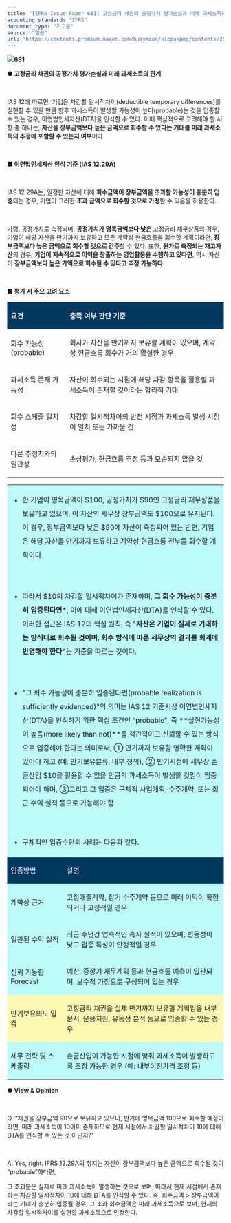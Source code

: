 ```yaml
---
title: "[IFRS Issue Paper 681] 고정금리 채권의 공정가치 평가손실과 미래 과세소득의 관계"
acounting_standard: "IFRS"
document_type: "기고문"
source: "엘곰"
url: "https://contents.premium.naver.com/busymoon/kicpakpmg/contents/250512220033420cj"
---
```

![](https://n2.news.naver.com/l.gif?type=content)**681**

**● 고정금리 채권의 공정가치 평가손실과 미래 과세소득의 관계**

​

IAS 12에 따르면, 기업은 차감할 일시적차이(deductible temporary differences)를 실현할 수 있을 만큼 향후 과세소득이 발생할 가능성이 높다(probable)는 것을 입증할 수 있는 경우, 이연법인세자산(DTA)을 인식할 수 있다. 이때 핵심적으로 고려해야 할 사항 중 하나는, **자산을 장부금액보다 높은 금액으로 회수할 수 있다는 기대를 미래 과세소득의 추정에 포함할 수 있는지 여부**이다.

​

**■ 이연법인세자산 인식 기준 (IAS 12.29A)**

​

IAS 12.29A는, 일정한 자산에 대해 **회수금액이 장부금액을 초과할 가능성이 충분히 입증**되는 경우, 기업이 그러한 **초과 금액으로 회수할 것으로 가정**할 수 있음을 허용한다.

​

가령, 공정가치로 측정되며, **공정가치가 명목금액보다 낮은** 고정금리 채무상품의 경우, 기업이 해당 자산을 만기까지 보유하고 모든 계약상 현금흐름을 회수할 계획이라면, **장부금액보다 높은 금액으로 회수할 것으로 간주**할 수 있다. 또한, **원가로 측정되는 재고자산**의 경우, **기업이 지속적으로 이익을 창출하는 영업활동을 수행하고 있다면**, 역시 자산이 **장부금액보다 높은 가액으로 회수될 수 있다고 추정 가능하다.**

**​**

**■ 평가 시 주요 고려 요소**

<table style=""><tbody><tr><td colspan="1" rowspan="1" style="width: 27.21%; height: 40.0px;  background-color: #003960;"><div><p style=""><span style="color:#ffffff;"><b>요건</b></span></p></div></td><td colspan="1" rowspan="1" style="width: 72.79%; height: 40.0px;  background-color: #003960;"><div><p style=""><span style="color:#ffffff;"><b>충족 여부 판단 기준</b></span></p></div></td></tr><tr><td colspan="1" rowspan="1" style="width: 27.21%; height: 40.0px;  "><div><p style=""><span style="">회수 가능성(probable)</span></p></div></td><td colspan="1" rowspan="1" style="width: 72.79%; height: 40.0px;  "><div><p style=""><span style="">회사가 자산을 </span><span style="">만기까지 보유할 계획</span><span style="">이 있으며, </span><span style="">계약상 현금흐름 회수</span><span style="">가 거의 확실한 경우</span></p></div></td></tr><tr><td colspan="1" rowspan="1" style="width: 27.21%; height: 40.0px;  "><div><p style=""><span style="">과세소득 존재 가능성</span></p></div></td><td colspan="1" rowspan="1" style="width: 72.79%; height: 40.0px;  "><div><p style=""><span style="">자산이 회수되는 시점에 해당 차감 항목을 활용할 </span><span style="">과세소득이 존재할 것이라는 합리적 기대</span></p></div></td></tr><tr><td colspan="1" rowspan="1" style="width: 27.21%; height: 40.0px;  "><div><p style=""><span style="">회수 스케줄 일치성</span></p></div></td><td colspan="1" rowspan="1" style="width: 72.79%; height: 40.0px;  "><div><p style=""><span style="">차감할 일시적차이의 반전 시점과 과세소득 발생 시점이 </span><span style="">일치 또는 가까울 것</span></p></div></td></tr><tr><td colspan="1" rowspan="1" style="width: 27.21%; height: 40.0px;  "><div><p style=""><span style="">다른 추정치와의 일관성</span></p></div></td><td colspan="1" rowspan="1" style="width: 72.79%; height: 40.0px;  "><div><p style=""><span style="">손상평가, 현금흐름 추정 등과 모순되지 않을 것</span></p></div></td></tr></tbody></table>

<table style=""><tbody><tr><td colspan="4" rowspan="1" style="width: 100.0%; height: 15.25px;  background-color: #bdfbfa;"><div><ul><li><p style="line-height:2.0;"><span style="">한 기업이 명목금액이 $100, 공정가치가 $90인 고정금리 채무상품을 보유하고 있으며, 이 자산의 세무상 장부금액도 $100으로 유지된다. 이 경우, 장부금액보다 낮은 $90에 자산이 측정되어 있는 반면, 기업은 해당 자산을 만기까지 보유하고 계약상 현금흐름 전부를 회수할 계획이다.</span></p></li></ul><p style="line-height:2.0;"><span style="">​</span></p><ul><li><p style="line-height:2.0;"><span style="">따라서 $10의 차감할 일시적차이가 존재하며, </span><span style=""><b>그 회수 가능성이 충분히 입증된다면</b></span><span style="">*, 이에 대해 이연법인세자산(DTA)을 인식할 수 있다. 이러한 접근은 IAS 12의 핵심 원칙, 즉 "</span><span style=""><b>자산은 기업이 실제로 기대하는 방식대로 회수될 것이며, 회수 방식에 따른 세무상의 결과를 회계에 반영해야 한다"</b></span><span style="">는 기준을 따르는 것이다.</span></p></li></ul><p style="line-height:2.0;"><span style="">​</span></p><ul><li><p style="line-height:2.0;"><span style="">"그 회수 가능성이 충분히 입증된다면(probable realization is sufficiently evidenced)"의 의미는 IAS 12 기준서상 이연법인세자산(DTA)을 인식하기 위한 핵심 조건인 “probable”, 즉 **실현가능성이 높음(more likely than not)**을 객관적이고 신뢰할 수 있는 방식으로 입증해야 한다는 의미로써, ① 만기까지 보유할 명확한 계획이 있어야 하고 (예: 만기보유분류, 내부 정책), ② 만기시점에 세무상 손금산입 $10을 활용할 수 있을 만큼의 과세소득이 발생할 것임이 입증되어야 하며, ③그리고 그 입증은 구체적 사업계획, 수주계약, 또는 최근 수익 실적 등으로 가능해야 함</span></p></li></ul><p style="line-height:1.8;"><span style="">​</span></p><ul><li><p style="line-height:1.8;"><span style="">구체적인 입증수단의 사례는 다음과 같다.</span></p></li></ul></div></td></tr><tr><td colspan="2" rowspan="1" style="width: 25.88%; height: 15.25px;  background-color: #003960;"><div><p style=""><span style="color:#ffffff;">입증방법</span></p></div></td><td colspan="2" rowspan="1" style="width: 74.12%; height: 15.25px;  background-color: #003960;"><div><p style=""><span style="color:#ffffff;">설명</span></p></div></td></tr><tr><td colspan="2" rowspan="1" style="width: 25.88%; height: 15.25px;  background-color: #bdfbfa;"><div><p style=""><span style="">계약상 근거</span></p></div></td><td colspan="2" rowspan="1" style="width: 74.12%; height: 15.25px;  background-color: #bdfbfa;"><div><p style=""><span style="">고정매출계약, 장기 수주계약 등으로 미래 이익이 확정되거나 고정적일 경우</span></p></div></td></tr><tr><td colspan="2" rowspan="1" style="width: 25.88%; height: 7.63px;  background-color: #bdfbfa;"><div><p style=""><span style="">일관된 수익 실적</span></p></div></td><td colspan="2" rowspan="1" style="width: 74.12%; height: 7.63px;  background-color: #bdfbfa;"><div><p style=""><span style="">최근 수년간 연속적인 흑자 실적이 있으며, 변동성이 낮고 업종 특성이 안정적일 경우</span></p></div></td></tr><tr><td colspan="2" rowspan="1" style="width: 25.88%; height: 3.81px;  background-color: #bdfbfa;"><div><p style=""><span style="">신뢰 가능한 Forecast</span></p></div></td><td colspan="2" rowspan="1" style="width: 74.12%; height: 3.81px;  background-color: #bdfbfa;"><div><p style=""><span style="">예산, 중장기 재무계획 등과 현금흐름 예측이 일관되며, 보수적 가정으로 구성되어 있는 경우</span></p></div></td></tr><tr><td colspan="2" rowspan="1" style="width: 25.88%; height: 1.91px;  background-color: #fff8b2;"><div><p style=""><span style="">만기보유의도 입증</span></p></div></td><td colspan="2" rowspan="1" style="width: 74.12%; height: 1.91px;  background-color: #fff8b2;"><div><p style=""><span style="">고정금리 채권을 실제 만기까지 보유할 계획임을 내부 문서, 운용지침, 유동성 분석 등으로 입증할 수 있는 경우</span></p></div></td></tr><tr><td colspan="2" rowspan="1" style="width: 25.88%; height: 1.9000000000000001px;  background-color: #bdfbfa;"><div><p style=""><span style="">세무 전략 및 스케줄링</span></p></div></td><td colspan="2" rowspan="1" style="width: 74.12%; height: 1.9000000000000001px;  background-color: #bdfbfa;"><div><p style=""><span style="">손금산입이 가능한 시점에 맞춰 과세소득이 발생하도록 조정 가능한 경우 (예: 내부이전가격 조정 등)</span></p></div></td></tr></tbody></table>

**● View & Opinion**

**​**

Q. “채권을 장부금액 90으로 보유하고 있으나, 만기에 명목금액 100으로 회수할 예정이라면, 미래 과세소득이 10이미 존재하므로 현재 시점에서 차감할 일시적차이 10에 대해 DTA를 인식할 수 있는 것 아닌지?"

​

A. Yes, right. IFRS 12.29A의 취지는 자산이 장부금액보다 높은 금액으로 회수될 것이 “probable”하다면,

그 초과분은 실제로 미래 과세소득이 발생하는 것으로 보며, 따라서 현재 시점에서 존재하는 차감할 일시적차이 10에 대해 DTA를 인식할 수 있다. 즉, 회수금액 > 장부금액이라는 기대가 충분히 입증될 경우, 그 초과 회수금액은 미래 과세소득으로 보며, 현재의 차감할 일시적차이를 실현할 과세소득으로 인정한다.

**​**